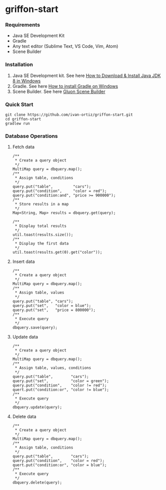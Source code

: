 # griffon-start

### Requirements
* Java SE Development Kit
* Gradle
* Any text editor (Sublime Text, VS Code, Vim, Atom)
* Scene Builder

### Installation
1. Java SE Development kit. See here [How to Download & Install Java JDK 8 in Windows](https://www.guru99.com/install-java.html)
2. Gradle. See here [How to install Gradle on Windows](https://www.bryanlor.com/blog/gradle-tutorial-how-install-gradle-windows)
3. Scene Builder. See here [Gluon Scene Builder](http://gluonhq.com/products/scene-builder/)

### Quick Start
```
git clone https://github.com/ivan-ortiz/griffon-start.git
cd griffon-start
gradlew run
```

### Database Operations
1. Fetch data
   ```
   /** 
    * Create a query object
    */
   MultiMap query = dbquery.map();
   /**
    * Assign table, conditions
    */
   query.put("table",         "cars");
   query.put("condition",     "color = red");
   query.put("condition:and", "price >= 900000");
   /**
    * Store results in a map
    */
   Map<String, Map> results = dbquery.get(query);
   
   /**
    * Display total results
    */
   util.toast(results.size());
   /**
    * Display the first data
    */
   util.toast(results.get(0).get("color"));
   ```
2. Insert data
   ```
   /** 
    * Create a query object
    */
   MultiMap query = dbquery.map();
   /**
    * Assign table, values
    */
   query.put("table", "cars");
   query.put("set",   "color = blue");
   query.put("set",   "price = 800000");
   /**
    * Execute query
    */
   dbquery.save(query);
   ```
3. Update data
   ```
   /** 
    * Create a query object
    */
   MultiMap query = dbquery.map();
   /**
    * Assign table, values, conditions
    */
   query.put("table",        "cars");
   query.put("set",          "color = green");
   query.put("condition",    "color != red");
   quert.put("condition:or", "color != blue");
   /**
    * Execute query
    */
   dbquery.update(query);
   ```
4. Delete data
   ```
   /** 
    * Create a query object
    */
   MultiMap query = dbquery.map();
   /**
    * Assign table, conditions
    */
   query.put("table",        "cars");
   query.put("condition",    "color = red");
   quert.put("condition:or", "color = blue");
   /**
    * Execute query
    */
   dbquery.delete(query);
   ```
